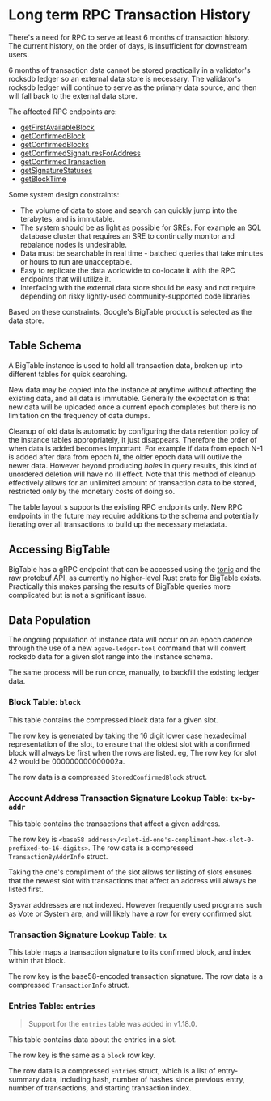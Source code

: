 # Long term RPC Transaction History

There's a need for RPC to serve at least 6 months of transaction history. The
current history, on the order of days, is insufficient for downstream users.

6 months of transaction data cannot be stored practically in a validator's
rocksdb ledger so an external data store is necessary. The validator's rocksdb
ledger will continue to serve as the primary data source, and then will fall
back to the external data store.

The affected RPC endpoints are:

- [getFirstAvailableBlock](https://solana.com/docs/rpc/http/getfirstavailableblock)
- [getConfirmedBlock](https://solana.com/docs/rpc/deprecated/getconfirmedblock)
- [getConfirmedBlocks](https://solana.com/docs/rpc/deprecated/getconfirmedblocks)
- [getConfirmedSignaturesForAddress](https://solana.com/docs/rpc/http/getconfirmedsignaturesforaddress)
- [getConfirmedTransaction](https://solana.com/docs/rpc/deprecated/getConfirmedTransaction)
- [getSignatureStatuses](https://solana.com/docs/rpc/http/getsignaturestatuses)
- [getBlockTime](https://solana.com/docs/rpc/http/getblocktime)

Some system design constraints:

- The volume of data to store and search can quickly jump into the terabytes,
  and is immutable.
- The system should be as light as possible for SREs. For example an SQL
  database cluster that requires an SRE to continually monitor and rebalance
  nodes is undesirable.
- Data must be searchable in real time - batched queries that take minutes or
  hours to run are unacceptable.
- Easy to replicate the data worldwide to co-locate it with the RPC endpoints
  that will utilize it.
- Interfacing with the external data store should be easy and not require
  depending on risky lightly-used community-supported code libraries

Based on these constraints, Google's BigTable product is selected as the data
store.

## Table Schema

A BigTable instance is used to hold all transaction data, broken up into
different tables for quick searching.

New data may be copied into the instance at anytime without affecting the
existing data, and all data is immutable. Generally the expectation is that new
data will be uploaded once a current epoch completes but there is no limitation
on the frequency of data dumps.

Cleanup of old data is automatic by configuring the data retention policy of the
instance tables appropriately, it just disappears. Therefore the order of when
data is added becomes important. For example if data from epoch N-1 is added
after data from epoch N, the older epoch data will outlive the newer data.
However beyond producing _holes_ in query results, this kind of unordered
deletion will have no ill effect. Note that this method of cleanup effectively
allows for an unlimited amount of transaction data to be stored, restricted only
by the monetary costs of doing so.

The table layout s supports the existing RPC endpoints only. New RPC endpoints
in the future may require additions to the schema and potentially iterating over
all transactions to build up the necessary metadata.

## Accessing BigTable

BigTable has a gRPC endpoint that can be accessed using the
[tonic](https://crates.io/crates/tonic) and the raw protobuf API, as currently
no higher-level Rust crate for BigTable exists. Practically this makes parsing
the results of BigTable queries more complicated but is not a significant issue.

## Data Population

The ongoing population of instance data will occur on an epoch cadence through
the use of a new `agave-ledger-tool` command that will convert rocksdb data for
a given slot range into the instance schema.

The same process will be run once, manually, to backfill the existing ledger
data.

### Block Table: `block`

This table contains the compressed block data for a given slot.

The row key is generated by taking the 16 digit lower case hexadecimal
representation of the slot, to ensure that the oldest slot with a confirmed
block will always be first when the rows are listed. eg, The row key for slot 42
would be 000000000000002a.

The row data is a compressed `StoredConfirmedBlock` struct.

### Account Address Transaction Signature Lookup Table: `tx-by-addr`

This table contains the transactions that affect a given address.

The row key is
`<base58 address>/<slot-id-one's-compliment-hex-slot-0-prefixed-to-16-digits>`.
The row data is a compressed `TransactionByAddrInfo` struct.

Taking the one's compliment of the slot allows for listing of slots ensures that
the newest slot with transactions that affect an address will always be listed
first.

Sysvar addresses are not indexed. However frequently used programs such as Vote
or System are, and will likely have a row for every confirmed slot.

### Transaction Signature Lookup Table: `tx`

This table maps a transaction signature to its confirmed block, and index within
that block.

The row key is the base58-encoded transaction signature.
The row data is a compressed `TransactionInfo` struct.

### Entries Table: `entries`

> Support for the `entries` table was added in v1.18.0.

This table contains data about the entries in a slot.

The row key is the same as a `block` row key.

The row data is a compressed `Entries` struct, which is a list of entry-summary
data, including hash, number of hashes since previous entry, number of
transactions, and starting transaction index.
